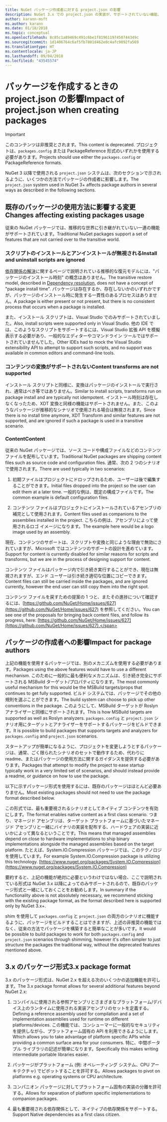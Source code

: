 ```yaml
---
title: NuGet パッケージ作成者に対する project.json の影響
description: NuGet 3.x での project.json の実装が、サポートされていない機能、コンテンツ、パッケージ形式などのパッケージの作成者にどのように影響するかの詳細です。
author: karann-msft
ms.author: karann
ms.date: 01/18/2018
ms.topic: conceptual
ms.openlocfilehash: 8c85c1a89469c491c6be1f81961197450744349c
ms.sourcegitcommit: 1d1406764c6af5fb7801d462e0c4afc9092fa569
ms.translationtype: HT
ms.contentlocale: ja-JP
ms.lasthandoff: 09/04/2018
ms.locfileid: "43545574"
---
```

# <a name="impact-of-projectjson-when-creating-packages"></a><span data-ttu-id="d4f98-103">パッケージを作成するときの project.json の影響</span><span class="sxs-lookup"><span data-stu-id="d4f98-103">Impact of project.json when creating packages</span></span>

> [!Important]
> <span data-ttu-id="d4f98-104">このコンテンツは非推奨とされます。</span><span class="sxs-lookup"><span data-stu-id="d4f98-104">This content is deprecated.</span></span> <span data-ttu-id="d4f98-105">プロジェクトは、`packages.config` または PackageReference 形式のいずれかを使用する必要があります。</span><span class="sxs-lookup"><span data-stu-id="d4f98-105">Projects should use either the `packages.config` or PackageReference formats.</span></span>

<span data-ttu-id="d4f98-106">NuGet 3 以降で使用される `project.json` システムは、次のセクションで示されるように、いくつかの方法でパッケージの作成者に影響します。</span><span class="sxs-lookup"><span data-stu-id="d4f98-106">The `project.json` system used in NuGet 3+ affects package authors in several ways as described in the following sections.</span></span>

## <a name="changes-affecting-existing-packages-usage"></a><span data-ttu-id="d4f98-107">既存のパッケージの使用方法に影響する変更</span><span class="sxs-lookup"><span data-stu-id="d4f98-107">Changes affecting existing packages usage</span></span>

<span data-ttu-id="d4f98-108">従来の NuGet パッケージでは、推移的な世界に引き継がれていない一連の機能がサポートされています。</span><span class="sxs-lookup"><span data-stu-id="d4f98-108">Traditional NuGet packages support a set of features that are not carried over to the transitive world.</span></span>

### <a name="install-and-uninstall-scripts-are-ignored"></a><span data-ttu-id="d4f98-109">スクリプトのインストールとアンインストールが無視される</span><span class="sxs-lookup"><span data-stu-id="d4f98-109">Install and uninstall scripts are ignored</span></span>

<span data-ttu-id="d4f98-110">[依存関係の解決](../consume-packages/dependency-resolution.md#dependency-resolution-with-packagereference)に関するページで説明されている推移的な復元モデルには、"パッケージのインストール時刻" の概念はありません。</span><span class="sxs-lookup"><span data-stu-id="d4f98-110">The transitive restore model, described in [Dependency resolution](../consume-packages/dependency-resolution.md#dependency-resolution-with-packagereference), does not have a concept of "package install time".</span></span> <span data-ttu-id="d4f98-111">パッケージは存在するか、存在しないかのいずれかですが、パッケージのインストール時に発生する一貫性のあるプロセスはありません。</span><span class="sxs-lookup"><span data-stu-id="d4f98-111">A package is either present or not present, but there is no consistent process that occurs when a package is installed.</span></span>

<span data-ttu-id="d4f98-112">また、インストール スクリプトは、Visual Studio でのみサポートされていました。</span><span class="sxs-lookup"><span data-stu-id="d4f98-112">Also, install scripts were supported only in Visual Studio.</span></span> <span data-ttu-id="d4f98-113">他の IDE では、このようなスクリプトをサポートするには、Visual Studio 拡張 API を模擬表示する必要があり、一般的なエディターやコマンドライン ツールではサポートされていませんでした。</span><span class="sxs-lookup"><span data-stu-id="d4f98-113">Other IDEs had to mock the Visual Studio extensibility API to attempt to support such scripts, and no support was available in common editors and command-line tools.</span></span>

### <a name="content-transforms-are-not-supported"></a><span data-ttu-id="d4f98-114">コンテンツの変換がサポートされない</span><span class="sxs-lookup"><span data-stu-id="d4f98-114">Content transforms are not supported</span></span>

<span data-ttu-id="d4f98-115">インストール スクリプトと同様に、変換はパッケージのインストールで実行され、通常はべき等ではありません。</span><span class="sxs-lookup"><span data-stu-id="d4f98-115">Similar to install scripts, transforms run on package install and are typically not idempotent.</span></span> <span data-ttu-id="d4f98-116">インストール時刻は存在しなくなったため、XDT 変換と同様の機能はサポートされません。また、このようなパッケージが推移的なシナリオで使用される場合は無視されます。</span><span class="sxs-lookup"><span data-stu-id="d4f98-116">Since there is no install time anymore, XDT Transform and similar features are not supported, and are ignored if such a package is used in a transitive scenario.</span></span>

### <a name="content"></a><span data-ttu-id="d4f98-117">Content</span><span class="sxs-lookup"><span data-stu-id="d4f98-117">Content</span></span>

<span data-ttu-id="d4f98-118">従来の NuGet パッケージでは、ソース コードや構成ファイルなどのコンテンツ ファイルを配布しています。</span><span class="sxs-lookup"><span data-stu-id="d4f98-118">Traditional NuGet packages are shipping content files such as source code and configuration files.</span></span> <span data-ttu-id="d4f98-119">通常、次の 2 つのシナリオで使用されます。</span><span class="sxs-lookup"><span data-stu-id="d4f98-119">There are used typically in two scenarios:</span></span>

1. <span data-ttu-id="d4f98-120">初期ファイルはプロジェクトにドロップされるため、ユーザーは後で編集することができます。</span><span class="sxs-lookup"><span data-stu-id="d4f98-120">Initial files dropped into the project so the user can edit them at a later time.</span></span> <span data-ttu-id="d4f98-121">一般的な例は、既定の構成ファイルです。</span><span class="sxs-lookup"><span data-stu-id="d4f98-121">The common example is default configuration files.</span></span>

1. <span data-ttu-id="d4f98-122">コンテンツ ファイルはプロジェクトにインストールされているアセンブリの補完として使用されます。</span><span class="sxs-lookup"><span data-stu-id="d4f98-122">Content files used as companions to the assemblies installed in the project.</span></span> <span data-ttu-id="d4f98-123">こちらの例は、アセンブリによって使用されるロゴ イメージになります。</span><span class="sxs-lookup"><span data-stu-id="d4f98-123">The example here would be a logo image used by an assembly.</span></span>

<span data-ttu-id="d4f98-124">現在、コンテンツのサポートは、スクリプトや変換と同じような理由で無効にされていますが、Microsoft ではコンテンツのサポートの設計を進めています。</span><span class="sxs-lookup"><span data-stu-id="d4f98-124">Support for content is currently disabled for similar reasons for scripts and transforms, but we are in the process of designing support for content.</span></span>

<span data-ttu-id="d4f98-125">コンテンツ ファイルはパッケージ内で引き続き実行することができ、現在は無視されますが、エンド ユーザーは引き続き適切な位置にコピーできます。</span><span class="sxs-lookup"><span data-stu-id="d4f98-125">Content files can still be carried inside the packages, and are ignored currently, however the end user can still copy them into the right spot.</span></span>

<span data-ttu-id="d4f98-126">コンテンツ ファイルを戻すための提案の 1 つと、またその進捗について確認するには、[https://github.com/NuGet/Home/issues/627](https://github.com/NuGet/Home/issues/627) を参照してください。</span><span class="sxs-lookup"><span data-stu-id="d4f98-126">You can see one of the proposals for bringing back content files, and follow its progress, here: [https://github.com/NuGet/Home/issues/627](https://github.com/NuGet/Home/issues/627).</span></span>

## <a name="impact-for-package-authors"></a><span data-ttu-id="d4f98-127">パッケージの作成者への影響</span><span class="sxs-lookup"><span data-stu-id="d4f98-127">Impact for package authors</span></span>

<span data-ttu-id="d4f98-128">上記の機能を使用するパッケージでは、別のメカニズムを使用する必要があります。</span><span class="sxs-lookup"><span data-stu-id="d4f98-128">Packages using the above features would have to use a different mechanism.</span></span> <span data-ttu-id="d4f98-129">このために一般的に最も便利なメカニズムは、引き続き完全にサポートされる MSBuild ターゲット/プロパティになります。</span><span class="sxs-lookup"><span data-stu-id="d4f98-129">The most commonly useful mechanism for this would be the MSBuild targets/props that continues to get fully supported.</span></span> <span data-ttu-id="d4f98-130">ビルド システムでは、パッケージでその他の規則を選ぶことができます。</span><span class="sxs-lookup"><span data-stu-id="d4f98-130">The build system can choose to pick up other conventions in the package.</span></span> <span data-ttu-id="d4f98-131">このようにして、MSBuild ターゲットが Roslyn アナライザーと同様にサポートされます。</span><span class="sxs-lookup"><span data-stu-id="d4f98-131">This is how MSBuild targets are supported as well as Roslyn analyzers.</span></span> <span data-ttu-id="d4f98-132">`packages.config` と `project.json` シナリオ用にターゲットとアナライザーをサポートするパッケージをビルドできます。</span><span class="sxs-lookup"><span data-stu-id="d4f98-132">It is possible to build packages that supports targets and analyzers for `packages.config` and `project.json` scenarios.</span></span>

<span data-ttu-id="d4f98-133">スタートアップが簡単になるように、プロジェクトを変更しようとするパッケージは、通常、ごく限られたシナリオのセットで動作するため、代わりに readme、またはパッケージの使用方法に関するガイダンスを提供する必要があります。</span><span class="sxs-lookup"><span data-stu-id="d4f98-133">Packages that attempt to modify the project to ease startup typically work in a very limited set of scenarios, and should instead provide a readme, or guidance on how to use the package.</span></span>

<span data-ttu-id="d4f98-134">以下に示すパッケージ形式を使用するには、既存のパッケージはほとんど必要ありません。</span><span class="sxs-lookup"><span data-stu-id="d4f98-134">Most existing packages should not need to use the package format described below.</span></span>

<span data-ttu-id="d4f98-135">この形式では、最も重要視されるシナリオとしてネイティブ コンテンツを有効にします。</span><span class="sxs-lookup"><span data-stu-id="d4f98-135">The format enables native content as a first class scenario.</span></span> <span data-ttu-id="d4f98-136">つまり、マネージド アセンブリは、ターゲット プラットフォームに基づいたマネージド アセンブリと一緒にバイナリの実装を配布する、ハードウェアの実装に近いかによって異なるということです。</span><span class="sxs-lookup"><span data-stu-id="d4f98-136">This means that managed assemblies depend on close to hardware implementations to ship binary implementations alongside the managed assemblies based on the target platform.</span></span> <span data-ttu-id="d4f98-137">たとえば、System.IO.Compression パッケージでは、このテクノロジを使用しています。</span><span class="sxs-lookup"><span data-stu-id="d4f98-137">For example System.IO.Compression package is utilizing this technology.</span></span> [https://www.nuget.org/packages/System.IO.Compression](https://www.nuget.org/packages/System.IO.Compression)

<span data-ttu-id="d4f98-138">要約すると、上記の機能が絶対に必要というわけではない場合、ここで説明されている形式は NuGet 3.x 以降によってのみサポートされるので、既存のパッケージ形式と一緒にしておくことをお勧めします。</span><span class="sxs-lookup"><span data-stu-id="d4f98-138">In summary if the functionality above is not absolutely necessary, we recommend sticking with the existing package format, as the format described here is supported only by NuGet 3.x+.</span></span>

<span data-ttu-id="d4f98-139">shim を使用して `packages.config` と `project.json` の両方のシナリオに機能するように、パッケージをビルドすることはできますが、上述の非推奨の機能ではなく、従来の方法でパッケージを構築すると簡単なことが多いです。</span><span class="sxs-lookup"><span data-stu-id="d4f98-139">It would be possible to build packages to work for both `packages.config` and `project.json` scenarios through shimming, however it's often simpler to just structure the packages the traditional way, without the deprecated features mentioned above.</span></span>

## <a name="3x-package-format"></a><span data-ttu-id="d4f98-140">3.x のパッケージ形式</span><span class="sxs-lookup"><span data-stu-id="d4f98-140">3.x package format</span></span>

<span data-ttu-id="d4f98-141">3.x のパッケージ形式は、NuGet 2.x を超える次のいくつかの追加機能を許可します。</span><span class="sxs-lookup"><span data-stu-id="d4f98-141">The 3.x package format allows for several additional features beyond NuGet 2.x:</span></span>

1. <span data-ttu-id="d4f98-142">コンパイルに使用される参照アセンブリとさまざまなプラットフォーム/デバイス上のランタイムに使用される実装アセンブリのセットを定義する。</span><span class="sxs-lookup"><span data-stu-id="d4f98-142">Defining a reference assembly used for compilation and a set of implementation assemblies used for runtime on different platforms/devices.</span></span> <span data-ttu-id="d4f98-143">この機能では、コンシューマーに一般的なセキュリティを提供しながら、プラットフォーム固有の API を利用できるようにします。</span><span class="sxs-lookup"><span data-stu-id="d4f98-143">Which allows you to take advantage of platform specific APIs while providing a common surface area for your consumers.</span></span> <span data-ttu-id="d4f98-144">特に、中間ポータブル ライブラリの記述が簡単になります。</span><span class="sxs-lookup"><span data-stu-id="d4f98-144">Specifically this makes writing intermediate portable libraries easier.</span></span>

1. <span data-ttu-id="d4f98-145">パッケージがプラットフォーム (例: オペレーティング システム、CPU アーキテクチャ) でピボットすることを許可する。</span><span class="sxs-lookup"><span data-stu-id="d4f98-145">Allows packages to pivot on platforms e.g. operating systems or CPU architecture.</span></span>

1. <span data-ttu-id="d4f98-146">コンパニオン パッケージに対してプラットフォーム固有の実装の分離を許可する。</span><span class="sxs-lookup"><span data-stu-id="d4f98-146">Allows for separation of platform specific implementations to companion packages.</span></span>

1. <span data-ttu-id="d4f98-147">最も重要視される依存関係として、ネイティブの依存関係をサポートする。</span><span class="sxs-lookup"><span data-stu-id="d4f98-147">Support Native dependencies as a first class citizen.</span></span>
